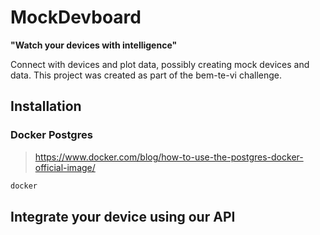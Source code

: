 # MockDevboard

**"Watch your devices with intelligence"**

Connect with devices and plot data, possibly creating mock devices and data. This project was created as part of the bem-te-vi challenge.

## Installation

### Docker Postgres

> https://www.docker.com/blog/how-to-use-the-postgres-docker-official-image/

```bash
docker
```


## Integrate your device using our API

